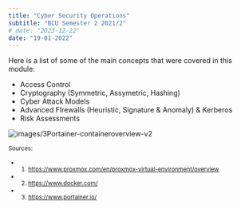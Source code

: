 ```yaml
---
title: "Cyber Security Operations"
subtitle: "BCU Semester 2 2021/2"
# date: "2023-12-22"
date: "19-01-2022"
---
```



Here is a list of some of the main concepts that were covered in this module:
- Access Control
- Cryptography (Symmetric, Assymetric, Hashing)
- Cyber Attack Models
- Advanced FIrewalls (Heuristic, Signature & Anomaly) & Kerberos
- Risk Assessments


![images/3Portainer-containeroverview-v2](/images/3Portainer-containeroverview-v2.png)

<small>Sources:
- 1. https://www.proxmox.com/en/proxmox-virtual-environment/overview
- 2. https://www.docker.com/
- 3. https://www.portainer.io/



</small>
